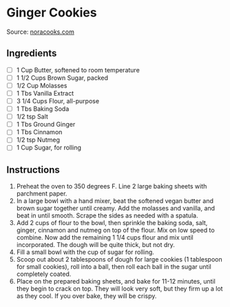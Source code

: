 # Ginger Cookies

Source: [noracooks.com](https://www.noracooks.com/vegan-ginger-cookies/)

## Ingredients

- [ ] 1 Cup Butter, softened to room temperature
- [ ] 1 1/2 Cups Brown Sugar, packed
- [ ] 1/2 Cup Molasses
- [ ] 1 Tbs Vanilla Extract
- [ ] 3 1/4 Cups Flour, all-purpose
- [ ] 1 Tbs Baking Soda
- [ ] 1/2 tsp Salt
- [ ] 1 Tbs Ground Ginger
- [ ] 1 Tbs Cinnamon
- [ ] 1/2 tsp Nutmeg
- [ ] 1 Cup Sugar, for rolling

## Instructions

1. Preheat the oven to 350 degrees F. Line 2 large baking sheets with parchment paper.
2. In a large bowl with a hand mixer, beat the softened vegan butter and brown sugar together until creamy. Add the molasses and vanilla, and beat in until smooth. Scrape the sides as needed with a spatula.
3. Add 2 cups of flour to the bowl, then sprinkle the baking soda, salt, ginger, cinnamon and nutmeg on top of the flour. Mix on low speed to combine. Now add the remaining 1 1/4 cups flour and mix until incorporated. The dough will be quite thick, but not dry.
4. Fill a small bowl with the cup of sugar for rolling.
5. Scoop out about 2 tablespoons of dough for large cookies (1 tablespoon for small cookies), roll into a ball, then roll each ball in the sugar until completely coated.
6. Place on the prepared baking sheets, and bake for 11-12 minutes, until they begin to crack on top. They will look very soft, but they firm up a lot as they cool. If you over bake, they will be crispy.
